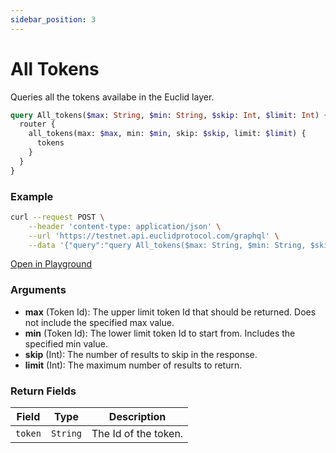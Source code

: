 ```yaml
---
sidebar_position: 3
---
```

# All Tokens
Queries all the tokens availabe in the Euclid layer.

```graphql
query All_tokens($max: String, $min: String, $skip: Int, $limit: Int) {
  router {
    all_tokens(max: $max, min: $min, skip: $skip, limit: $limit) {
      tokens
    }
  }
}
```
### Example

```bash
curl --request POST \
    --header 'content-type: application/json' \
    --url 'https://testnet.api.euclidprotocol.com/graphql' \
    --data '{"query":"query All_tokens($max: String, $min: String, $skip: Int, $limit: Int) {\n  router {\n    all_tokens(max: $max, min: $min, skip: $skip, limit: $limit) {\n      tokens\n    }\n  }\n}","variables":{"max":"stars","min":"euclid","skip":null,"limit":7}}'
```

[Open in Playground](https://testnet.api.euclidprotocol.com/?explorerURLState=N4IgJg9gxgrgtgUwHYBcQC4QEcYIE4CeABAIIA2ZA%2BihANbIDOAFACRwCGAHukQMop4AlkgDmAGiJthPfkNESWDWoIAOPAJKoFZQXEEoNqAJRFgAHSREieCDBT5TFq1fYVqdRkw7dJ3iXqQeKSQJJVUgsJUJHT0DSRj9E3NLZysaeiQGJ2cAX2y8pByQMRAAN3YhdgAjMgQGDBBkqzMQbxaeFoYUCqzi7JaA9qIWhBgoHTAWsX6QSKGkGApplJaElCGAdgsinKA)


### Arguments

- **max** (Token Id): The upper limit token Id that should be returned. Does not include the specified max value.
- **min** (Token Id): The lower limit token Id to start from. Includes the specified min value.
- **skip** (Int): The number of results to skip in the response.
- **limit** (Int): The maximum number of results to return.

### Return Fields

| **Field**                  | **Type**   | **Description**                                             |
|------------------------|--------|---------------------------------------------------------|
| `token`                  | `String` | The Id of the token.                            |
